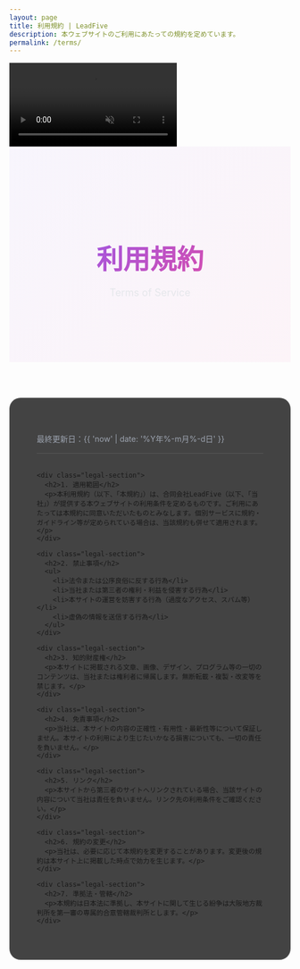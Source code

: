 ```yaml
---
layout: page
title: 利用規約 | LeadFive
description: 本ウェブサイトのご利用にあたっての規約を定めています。
permalink: /terms/
---
```


<!-- Background video to match case studies -->
<div class="video-background">
  <video autoplay muted loop playsinline>
    <source src="{{ '/assets/videos/hero-background.mp4' | relative_url }}" type="video/mp4">
  </video>
</div>
<div class="video-overlay"></div>

<div class="case-studies-hero">
  <div class="container">
    <h1>利用規約</h1>
    <p>Terms of Service</p>
  </div>
  
</div>

<div class="container">
  <section class="legal-content">
    <p class="last-updated">最終更新日：{{ 'now' | date: '%Y年%-m月%-d日' }}</p>

    <div class="legal-section">
      <h2>1. 適用範囲</h2>
      <p>本利用規約（以下、「本規約」）は、合同会社LeadFive（以下、「当社」）が提供する本ウェブサイトの利用条件を定めるものです。ご利用にあたっては本規約に同意いただいたものとみなします。個別サービスに規約・ガイドライン等が定められている場合は、当該規約も併せて適用されます。</p>
    </div>

    <div class="legal-section">
      <h2>2. 禁止事項</h2>
      <ul>
        <li>法令または公序良俗に反する行為</li>
        <li>当社または第三者の権利・利益を侵害する行為</li>
        <li>本サイトの運営を妨害する行為（過度なアクセス、スパム等）</li>
        <li>虚偽の情報を送信する行為</li>
      </ul>
    </div>

    <div class="legal-section">
      <h2>3. 知的財産権</h2>
      <p>本サイトに掲載される文章、画像、デザイン、プログラム等の一切のコンテンツは、当社または権利者に帰属します。無断転載・複製・改変等を禁じます。</p>
    </div>

    <div class="legal-section">
      <h2>4. 免責事項</h2>
      <p>当社は、本サイトの内容の正確性・有用性・最新性等について保証しません。本サイトの利用により生じたいかなる損害についても、一切の責任を負いません。</p>
    </div>

    <div class="legal-section">
      <h2>5. リンク</h2>
      <p>本サイトから第三者のサイトへリンクされている場合、当該サイトの内容について当社は責任を負いません。リンク先の利用条件をご確認ください。</p>
    </div>

    <div class="legal-section">
      <h2>6. 規約の変更</h2>
      <p>当社は、必要に応じて本規約を変更することがあります。変更後の規約は本サイト上に掲載した時点で効力を生じます。</p>
    </div>

    <div class="legal-section">
      <h2>7. 準拠法・管轄</h2>
      <p>本規約は日本法に準拠し、本サイトに関して生じる紛争は大阪地方裁判所を第一審の専属的合意管轄裁判所とします。</p>
    </div>
  </section>
</div>

<style>
/* Hero style aligned with case studies */
.case-studies-hero {
  background: linear-gradient(135deg, rgba(139, 92, 246, 0.05), rgba(236, 72, 153, 0.05));
  padding: 6rem 0;
  margin-bottom: 4rem;
  text-align: center;
}
.case-studies-hero h1 {
  font-size: 3rem;
  margin-bottom: 1rem;
  background: linear-gradient(135deg, #8b5cf6, #ec4899);
  -webkit-background-clip: text;
  -webkit-text-fill-color: transparent;
  background-clip: text;
}
.case-studies-hero p { color: #e5e7eb; font-size: 1.125rem; }

/* Content panel */
.legal-content { background: rgba(20, 20, 20, 0.8); padding: 3rem; border-radius: 20px; border: 1px solid rgba(255,255,255,0.1); margin-bottom: 4rem; }
.last-updated { color: #9ca3af; font-size: 0.875rem; margin-bottom: 2rem; padding-bottom: 1rem; border-bottom: 1px solid rgba(255,255,255,0.1); }
.legal-section { margin-bottom: 2rem; }
.legal-section h2 { font-size: 1.5rem; color: #fff; margin-bottom: 0.75rem; }
.legal-section p { color: #d1d5db; line-height: 1.8; }
.legal-section ul { list-style: none; padding-left: 1.5rem; margin: 1rem 0; }
.legal-section li { position: relative; padding: 0.4rem 0; color: #cbd5e1; }
.legal-section li::before { content: "•"; position: absolute; left: -1.5rem; color: #8b5cf6; font-weight: bold; }
.legal-section a { color: #93c5fd; text-decoration: none; }
.legal-section a:hover { text-decoration: underline; color: #60a5fa; }
@media (max-width: 768px) {
  .case-studies-hero { padding: 4rem 0 3rem; }
  .case-studies-hero h1 { font-size: 2rem; }
  .legal-content { padding: 1.5rem; margin: 0 0.5rem 3rem; }
}
</style>
